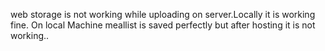 web storage is not working while uploading on server.Locally it is working fine.
On local Machine meallist is saved perfectly but after hosting it is not working..
